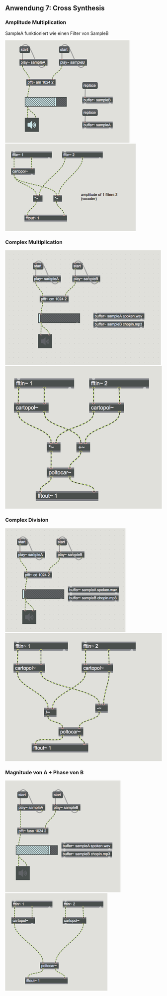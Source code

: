 
## Anwendung 7: Cross Synthesis 

### Amplitude Multiplication

SampleA funktioniert wie einen Filter von SampleB
 
![](k7/am_main.png)
![](k7/am.png)

### Complex Multiplication

![](k7/cm_main.png)
![](k7/cm_core.png)

### Complex Division

![](k7/cd_main.png)
![](k7/cd_core.png)

### Magnitude von A + Phase von B

![](k7/fuse_main.png)
![](k7/fuse_core.png)
